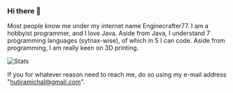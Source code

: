 ### Hi there 👋

<!--
**Enginecrafter77/Enginecrafter77** is a ✨ _special_ ✨ repository because its `README.md` (this file) appears on your GitHub profile.

Here are some ideas to get you started:

- 🔭 I’m currently working on ...
- 🌱 I’m currently learning ...
- 👯 I’m looking to collaborate on ...
- 🤔 I’m looking for help with ...
- 💬 Ask me about ...
- 📫 How to reach me: ...
- 😄 Pronouns: ...
- ⚡ Fun fact: ...
-->

Most people know me under my internet name Enginecrafter77. I am a hobbyist programmer, and
I love Java. Aside from Java, I understand 7 programming languages (sytnax-wise), of which in 5
I can code. Aside from programming, I am really keen on 3D printing.

![Stats](https://github-readme-stats.vercel.app/api?username=Enginecrafter77&show_icons=true&theme=tokyonight&custom_title=Enginecrafter77%27s%20Stats)

If you for whatever reason need to reach me, do so using my e-mail address "hutiramichal@gmail.com".
